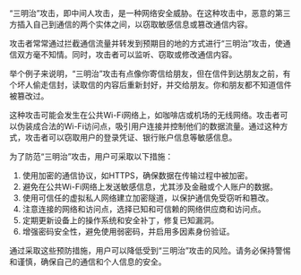 “三明治”攻击，即中间人攻击，是一种网络安全威胁。在这种攻击中，恶意的第三方插入自己到通信的两个实体之间，以窃取敏感信息或篡改通信内容。

攻击者常常通过拦截通信流量并转发到预期目的地的方式进行“三明治”攻击，使通信双方毫不知情。同时，攻击者可以监听、窃取或修改通信内容。

举个例子来说明，“三明治”攻击有点像你寄信给朋友，但在信件到达朋友之前，有个坏人偷走信封，读取信的内容后重新封好，并交给朋友。你和朋友都不知道信件被篡改过。

这种攻击可能会发生在公共Wi-Fi网络上，如咖啡店或机场的无线网络。攻击者可以伪装成合法的Wi-Fi访问点，吸引用户连接并控制他们的数据流量。通过这种方式，攻击者可以窃取用户的登录凭证、银行账户信息等敏感信息。

为了防范“三明治”攻击，用户可采取以下措施：

1. 使用加密的通信协议，如HTTPS，确保数据在传输过程中被加密。
2. 避免在公共Wi-Fi网络上发送敏感信息，尤其涉及金融或个人账户的数据。
3. 使用可信任的虚拟私人网络建立加密隧道，以保护通信免受窃听和篡改。
4. 注意连接的网络和访问点，选择已知和可信赖的网络供应商和访问点。
5. 定期更新设备上的操作系统和安全补丁，修复已知漏洞。
6. 增强密码安全性，避免使用弱密码，并启用多因素身份验证。

通过采取这些预防措施，用户可以降低受到“三明治”攻击的风险。请务必保持警惕和谨慎，确保自己的通信和个人信息的安全。

